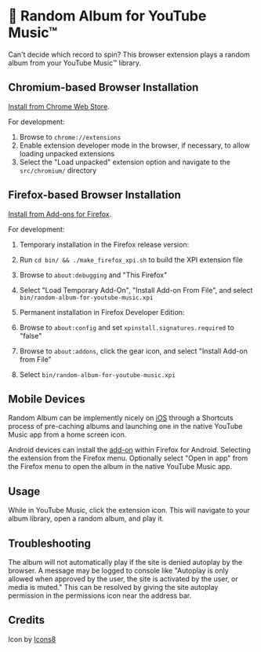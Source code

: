 # 🎲 Random Album for YouTube Music™
Can't decide which record to spin? This browser extension plays a random album from your YouTube Music™ library.

## Chromium-based Browser Installation
[Install from Chrome Web Store](https://chromewebstore.google.com/detail/random-album-for-youtube/obkkkldnmaoahhpkhomdmdpjldcpihph).

For development:

 1. Browse to `chrome://extensions`
 2. Enable extension developer mode in the browser, if necessary, to allow loading unpacked extensions
 3. Select the "Load unpacked" extension option and navigate to the `src/chromium/` directory

## Firefox-based Browser Installation
[Install from Add-ons for Firefox](https://addons.mozilla.org/en-US/firefox/addon/random-album-for-youtube-music/).

For development:

 1. Temporary installation in the Firefox release version:
   1. Run `cd bin/ && ./make_firefox_xpi.sh` to build the XPI extension file
   2. Browse to `about:debugging` and "This Firefox"
   3. Select "Load Temporary Add-On", "Install Add-on From File", and select `bin/random-album-for-youtube-music.xpi`

 2. Permanent installation in Firefox Developer Edition:
   1. Browse to `about:config` and set `xpinstall.signatures.required` to "false"
   2. Browse to `about:addons`, click the gear icon, and select "Install Add-on from File"
   3. Select `bin/random-album-for-youtube-music.xpi`

## Mobile Devices
Random Album can be implemently nicely on [iOS](https://gist.github.com/cgarst/d61687c6d24fd1f6158dff0c6385f6e7) through a Shortcuts process of pre-caching albums and launching one in the native YouTube Music app from a home screen icon.

Android devices can install the [add-on](https://addons.mozilla.org/en-US/firefox/addon/random-album-for-youtube-music/) within Firefox for Android. Selecting the extension from the Firefox menu. Optionally select "Open in app" from the Firefox menu to open the album in the native YouTube Music app.

## Usage
While in YouTube Music, click the extension icon. This will navigate to your album library, open a random album, and play it.

## Troubleshooting
The album will not automatically play if the site is denied autoplay by the browser. A message may be logged to console like "Autoplay is only allowed when approved by the user, the site is activated by the user, or media is muted." This can be resolved by giving the site autoplay permission in the permissions icon near the address bar.

## Credits
Icon by [Icons8](https://icons8.com/)
